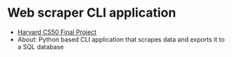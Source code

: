 # Web scraper CLI application
- [Harvard CS50 Final Project](https://cs50.harvard.edu/x/2020/project/)
- About: Python based CLI application that scrapes data and exports it to a SQL database

